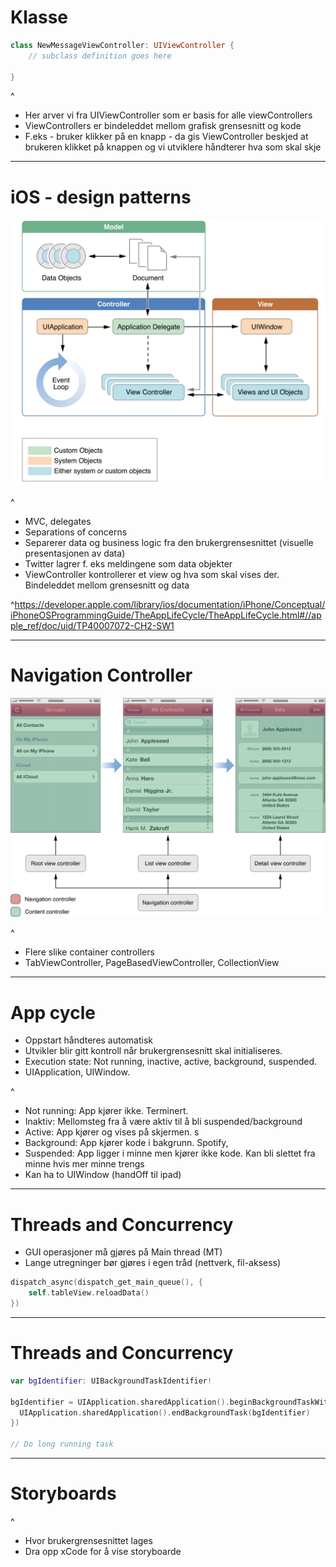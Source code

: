 # Klasse

```swift
class NewMessageViewController: UIViewController {
    // subclass definition goes here

}
```

^
- Her arver vi fra UIViewController som er basis for alle viewControllers
- ViewControllers er bindeleddet mellom grafisk grensesnitt og kode
- F.eks - bruker klikker på en knapp - da gis ViewController beskjed at brukeren klikket på knappen og vi utviklere håndterer hva som skal skje

---

# iOS - design patterns

![inline](mvc.png)

^ 
- MVC, delegates
- Separations of concerns
- Separerer data og business logic fra den brukergrensesnittet (visuelle presentasjonen av data)
- Twitter lagrer f. eks meldingene som data objekter
- ViewController kontrollerer et view og hva som skal vises der. Bindeleddet mellom grensesnitt og data

^https://developer.apple.com/library/ios/documentation/iPhone/Conceptual/iPhoneOSProgrammingGuide/TheAppLifeCycle/TheAppLifeCycle.html#//apple_ref/doc/uid/TP40007072-CH2-SW1

---

# Navigation Controller

![inline](navigationcontroller.png)

^
- Flere slike container controllers
- TabViewController, PageBasedViewController, CollectionView

---

# App cycle

- Oppstart håndteres automatisk
- Utvikler blir gitt kontroll når brukergrensesnitt skal initialiseres.
- Execution state: Not running, inactive, active, background, suspended.
- UIApplication, UIWindow. 

^
- Not running: App kjører ikke. Terminert.
- Inaktiv: Mellomsteg fra å være aktiv til å bli suspended/background
- Active: App kjører og vises på skjermen. s
- Background: App kjører kode i bakgrunn. Spotify, 
- Suspended: App ligger i minne men kjører ikke kode. Kan bli slettet fra minne hvis mer minne trengs
- Kan ha to UIWindow (handOff til ipad)

---

# Threads and Concurrency

- GUI operasjoner må gjøres på Main thread (MT)
- Lange utregninger bør gjøres i egen tråd (nettverk, fil-aksess)

```swift
dispatch_async(dispatch_get_main_queue(), {
    self.tableView.reloadData()
})
```
---

# Threads and Concurrency

```swift
var bgIdentifier: UIBackgroundTaskIdentifier!

bgIdentifier = UIApplication.sharedApplication().beginBackgroundTaskWithExpirationHandler({
  UIApplication.sharedApplication().endBackgroundTask(bgIdentifier)
})

// Do long running task
```
---

# Storyboards


^
- Hvor brukergrensesnittet lages
- Dra opp xCode for å vise storyboarde





